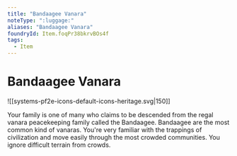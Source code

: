 ```yaml
---
title: "Bandaagee Vanara"
noteType: ":luggage:"
aliases: "Bandaagee Vanara"
foundryId: Item.foqPr38bkrvBOs4f
tags:
  - Item
---
```


# Bandaagee Vanara
![[systems-pf2e-icons-default-icons-heritage.svg|150]]

Your family is one of many who claims to be descended from the regal vanara peacekeeping family called the Bandaagee. Bandaagee are the most common kind of vanaras. You're very familiar with the trappings of civilization and move easily through the most crowded communities. You ignore difficult terrain from crowds.
